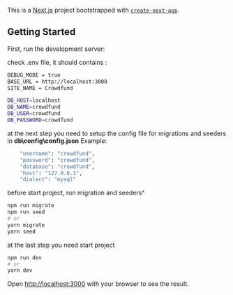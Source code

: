 This is a [Next.js](https://nextjs.org/) project bootstrapped with [`create-next-app`](https://github.com/vercel/next.js/tree/canary/packages/create-next-app).

## Getting Started

First, run the development server:

check .env file, it should contains :

```bash
DEBUG_MODE = true
BASE_URL = http://localhost:3000
SITE_NAME = Crowdfund

DB_HOST=localhost
DB_NAME=crowdfund
DB_USER=crowdfund
DB_PASSWORD=crowdfund
```
at the next step you need to setup the config file for migrations and seeders in **db\config\config.json** Example:

```bash
    "username": "crowdfund",
    "password": "crowdfund",
    "database": "crowdfund",
    "host": "127.0.0.1",
    "dialect": "mysql"
```
before start project, run migration and seeders^

```bash
npm run migrate
npm run seed
# or
yarn migrate
yarn seed
```

at the last step you need start project

```bash
npm run dev
# or
yarn dev
```

Open [http://localhost:3000](http://localhost:3000) with your browser to see the result.
